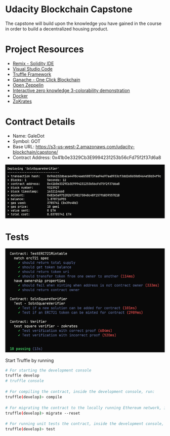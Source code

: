 # Udacity Blockchain Capstone

The capstone will build upon the knowledge you have gained in the course in order to build a decentralized housing product. 

# Project Resources

* [Remix - Solidity IDE](https://remix.ethereum.org/)
* [Visual Studio Code](https://code.visualstudio.com/)
* [Truffle Framework](https://truffleframework.com/)
* [Ganache - One Click Blockchain](https://truffleframework.com/ganache)
* [Open Zeppelin ](https://openzeppelin.org/)
* [Interactive zero knowledge 3-colorability demonstration](http://web.mit.edu/~ezyang/Public/graph/svg.html)
* [Docker](https://docs.docker.com/install/)
* [ZoKrates](https://github.com/Zokrates/ZoKrates)


# Contract Details
- Name: GaleDot
- Symbol: GOT
- Base URL: https://s3-us-west-2.amazonaws.com/udacity-blockchain/capstone/
- Contract Address:  0x41b0e3329Cb3E9994231253b56cFd75f2f37d6a8

![Contract Image](./images/contract.png)


# Tests
![Tests Image](./images/Tests.png)

Start Truffle by running

```bash
# For starting the development console
truffle develop
# truffle console

# For compiling the contract, inside the development console, run:
truffle(develop)> compile

# For migrating the contract to the locally running Ethereum network, inside the development console
truffle(develop)> migrate --reset

# For running unit tests the contract, inside the development console, run:
truffle(develop)> test
```